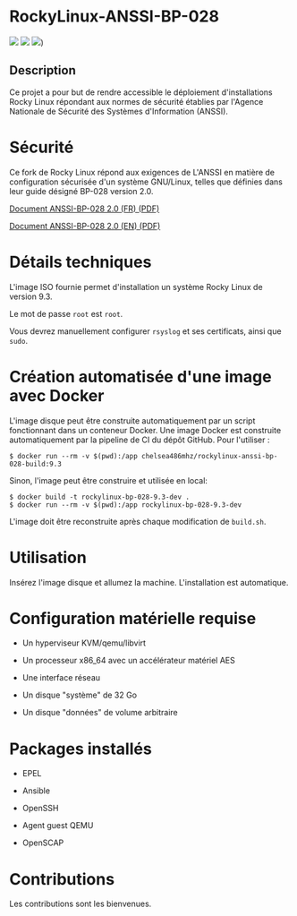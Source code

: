 # RockyLinux-ANSSI-BP-028

![](https://img.shields.io/badge/maintained-yes-green) ![](https://img.shields.io/github/license/Chelsea486MHz/RockyLinux-ANSSI-BP-028
) ![](https://img.shields.io/github/actions/workflow/status/Chelsea486MHz/RockyLinux-ANSSI-BP-028/docker?label=build%20(docker)))


## Description

Ce projet a pour but de rendre accessible le déploiement d'installations Rocky Linux répondant aux normes de sécurité établies par l'Agence Nationale de Sécurité des Systèmes d'Information (ANSSI).

# Sécurité

Ce fork de Rocky Linux répond aux exigences de L'ANSSI en matière de configuration sécurisée d'un système GNU/Linux, telles que définies dans leur guide désigné BP-028 version 2.0.

[Document ANSSI-BP-028 2.0 (FR) (PDF)](https://cyber.gouv.fr/sites/default/files/document/fr_np_linux_configuration-v2.0.pdf)

[Document ANSSI-BP-028 2.0 (EN) (PDF)](https://cyber.gouv.fr/sites/default/files/document/linux_configuration-en-v2.pdf)

# Détails techniques

L'image ISO fournie permet d'installation un système Rocky Linux de version 9.3.

Le mot de passe `root` est `root`.

Vous devrez manuellement configurer `rsyslog` et ses certificats, ainsi que `sudo`.

# Création automatisée d'une image avec Docker

L'image disque peut être construite automatiquement par un script fonctionnant dans un conteneur Docker. Une image Docker est construite automatiquement par la pipeline de CI du dépôt GitHub. Pour l'utiliser :

`$ docker run --rm -v $(pwd):/app chelsea486mhz/rockylinux-anssi-bp-028-build:9.3`

Sinon, l'image peut être construire et utilisée en local:

```
$ docker build -t rockylinux-bp-028-9.3-dev .
$ docker run --rm -v $(pwd):/app rockylinux-bp-028-9.3-dev
```

L'image doit être reconstruite après chaque modification de `build.sh`.

# Utilisation

Insérez l'image disque et allumez la machine. L'installation est automatique.

# Configuration matérielle requise

- Un hyperviseur KVM/qemu/libvirt

- Un processeur x86_64 avec un accélérateur matériel AES

- Une interface réseau

- Un disque "système" de 32 Go

- Un disque "données" de volume arbitraire

# Packages installés

- EPEL

- Ansible

- OpenSSH

- Agent guest QEMU

- OpenSCAP

# Contributions

Les contributions sont les bienvenues.